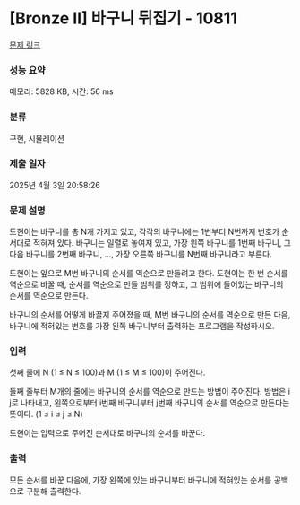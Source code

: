 # [Bronze II] 바구니 뒤집기 - 10811 

[문제 링크](https://www.acmicpc.net/problem/10811) 

### 성능 요약

메모리: 5828 KB, 시간: 56 ms

### 분류

구현, 시뮬레이션

### 제출 일자

2025년 4월 3일 20:58:26

### 문제 설명

<p>도현이는 바구니를 총 N개 가지고 있고, 각각의 바구니에는 1번부터 N번까지 번호가 순서대로 적혀져 있다. 바구니는 일렬로 놓여져 있고, 가장 왼쪽 바구니를 1번째 바구니, 그 다음 바구니를 2번째 바구니, ..., 가장 오른쪽 바구니를 N번째 바구니라고 부른다. </p>

<p>도현이는 앞으로 M번 바구니의 순서를 역순으로 만들려고 한다. 도현이는 한 번 순서를 역순으로 바꿀 때, 순서를 역순으로 만들 범위를 정하고, 그 범위에 들어있는 바구니의 순서를 역순으로 만든다.</p>

<p>바구니의 순서를 어떻게 바꿀지 주어졌을 때, M번 바구니의 순서를 역순으로 만든 다음, 바구니에 적혀있는 번호를 가장 왼쪽 바구니부터 출력하는 프로그램을 작성하시오.</p>

### 입력 

 <p>첫째 줄에 N (1 ≤ N ≤ 100)과 M (1 ≤ M ≤ 100)이 주어진다.</p>

<p>둘째 줄부터 M개의 줄에는 바구니의 순서를 역순으로 만드는 방법이 주어진다. 방법은 i j로 나타내고, 왼쪽으로부터 i번째 바구니부터 j번째 바구니의 순서를 역순으로 만든다는 뜻이다. (1 ≤ i ≤ j ≤ N)</p>

<p>도현이는 입력으로 주어진 순서대로 바구니의 순서를 바꾼다.</p>

### 출력 

 <p>모든 순서를 바꾼 다음에, 가장 왼쪽에 있는 바구니부터 바구니에 적혀있는 순서를 공백으로 구분해 출력한다.</p>

